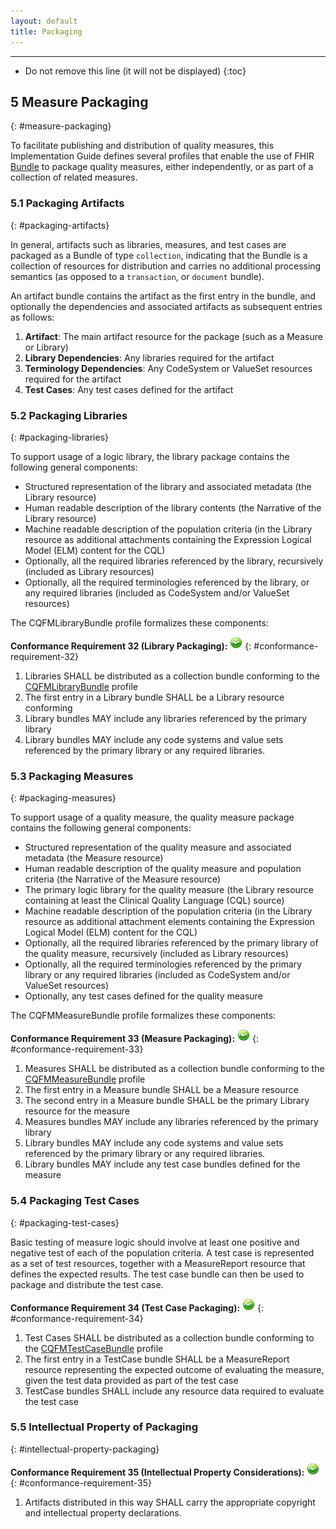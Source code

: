 ```yaml
---
layout: default
title: Packaging
---
```


---

<!-- TOC  the css styling for this is \pages\assets\css\project.css under 'markdown-toc'-->

* Do not remove this line (it will not be displayed)
{:toc}

## 5 Measure Packaging
{: #measure-packaging}

To facilitate publishing and distribution of quality measures, this Implementation Guide
defines several profiles that enable the use of FHIR [Bundle]({{site.data.fhir.path}}bundle.html)
to package quality measures, either independently, or as part of a collection of related
measures.

### 5.1 Packaging Artifacts
{: #packaging-artifacts}

In general, artifacts such as libraries, measures, and test cases are packaged as a Bundle
of type `collection`, indicating that the Bundle is a collection of resources for distribution and
carries no additional processing semantics (as opposed to a `transaction`, or `document` bundle).

An artifact bundle contains the artifact as the first entry in the bundle, and optionally the
dependencies and associated artifacts as subsequent entries as follows:

1. **Artifact**: The main artifact resource for the package (such as a Measure or Library)
2. **Library Dependencies**: Any libraries required for the artifact
3. **Terminology Dependencies**: Any CodeSystem or ValueSet resources required for the artifact
4. **Test Cases**: Any test cases defined for the artifact

### 5.2 Packaging Libraries
{: #packaging-libraries}

To support usage of a logic library, the library package contains the following general components:

* Structured representation of the library and associated metadata (the Library resource)
* Human readable description of the library contents (the Narrative of the Library resource)
* Machine readable description of the population criteria (in the Library resource as additional attachments containing the Expression Logical Model (ELM) content for the CQL)
* Optionally, all the required libraries referenced by the library, recursively (included as Library resources)
* Optionally, all the required terminologies referenced by the library, or any required libraries (included as CodeSystem and/or ValueSet resources)

The CQFMLibraryBundle profile formalizes these components:

**Conformance Requirement 32 (Library Packaging):** [<img src="assets/images/conformance.png" width="20" class="self-link" height="20"/>](#conformance-requirement-32)
{: #conformance-requirement-32}
  1. Libraries SHALL be distributed as a collection bundle conforming to the [CQFMLibraryBundle](StructureDefinition-library-bundle-cqfm.html) profile
  2. The first entry in a Library bundle SHALL be a Library resource conforming
  3. Library bundles MAY include any libraries referenced by the primary library
  4. Library bundles MAY include any code systems and value sets referenced by the primary library or any required libraries.

### 5.3 Packaging Measures
{: #packaging-measures}

To support usage of a quality measure, the quality measure package contains the following
general components:

* Structured representation of the quality measure and associated metadata (the Measure resource)
* Human readable description of the quality measure and population criteria (the Narrative of the Measure resource)
* The primary logic library for the quality measure (the Library resource containing at least the Clinical Quality Language (CQL) source)
* Machine readable description of the population criteria (in the Library resource as additional attachment elements containing the Expression Logical Model (ELM) content for the CQL)
* Optionally, all the required libraries referenced by the primary library of the quality measure, recursively (included as Library resources)
* Optionally, all the required terminologies referenced by the primary library or any required libraries (included as CodeSystem and/or ValueSet resources)
* Optionally, any test cases defined for the quality measure

The CQFMMeasureBundle profile formalizes these components:

**Conformance Requirement 33 (Measure Packaging):** [<img src="assets/images/conformance.png" width="20" class="self-link" height="20"/>](#conformance-requirement-33)
{: #conformance-requirement-33}
  1. Measures SHALL be distributed as a collection bundle conforming to the [CQFMMeasureBundle](StructureDefinition-measure-bundle-cqfm.html) profile
  2. The first entry in a Measure bundle SHALL be a Measure resource
  3. The second entry in a Measure bundle SHALL be the primary Library resource for the measure
  4. Measures bundles MAY include any libraries referenced by the primary library
  5. Library bundles MAY include any code systems and value sets referenced by the primary library or any required libraries.
  6. Library bundles MAY include any test case bundles defined for the measure

### 5.4 Packaging Test Cases
{: #packaging-test-cases}

Basic testing of measure logic should involve at least one positive and negative test of each of the population criteria. A test case is represented as a set of test resources, together with a MeasureReport resource that defines the expected results. The test case bundle can then be used to package and distribute the test case.

**Conformance Requirement 34 (Test Case Packaging):** [<img src="assets/images/conformance.png" width="20" class="self-link" height="20"/>](#conformance-requirement-34)
{: #conformance-requirement-34}
  1. Test Cases SHALL be distributed as a collection bundle conforming to the [CQFMTestCaseBundle](StructureDefinition-testcase-bundle-cqfm.html) profile
  2. The first entry in a TestCase bundle SHALL be a MeasureReport resource representing the expected outcome of evaluating the measure, given the test data provided as part of the test case
  3. TestCase bundles SHALL include any resource data required to evaluate the test case

### 5.5 Intellectual Property of Packaging
  {: #intellectual-property-packaging}

**Conformance Requirement 35 (Intellectual Property Considerations):** [<img src="assets/images/conformance.png" width="20" class="self-link" height="20"/>](#conformance-requirement-35)
  {: #conformance-requirement-35}
  1. Artifacts distributed in this way SHALL carry the appropriate copyright and intellectual property declarations.
